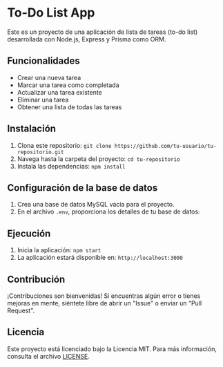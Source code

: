 # To-Do List App

Este es un proyecto de una aplicación de lista de tareas (to-do list) desarrollada con Node.js, Express y Prisma como ORM.

## Funcionalidades

- Crear una nueva tarea
- Marcar una tarea como completada
- Actualizar una tarea existente
- Eliminar una tarea
- Obtener una lista de todas las tareas


## Instalación

1. Clona este repositorio: `git clone https://github.com/tu-usuario/tu-repositorio.git`
2. Navega hasta la carpeta del proyecto: `cd tu-repositorio`
3. Instala las dependencias: `npm install`

## Configuración de la base de datos

1. Crea una base de datos MySQL vacía para el proyecto.
2. En el archivo `.env`, proporciona los detalles de tu base de datos:


## Ejecución

1. Inicia la aplicación: `npm start`
2. La aplicación estará disponible en: `http://localhost:3000`

## Contribución

¡Contribuciones son bienvenidas! Si encuentras algún error o tienes mejoras en mente, siéntete libre de abrir un "Issue" o enviar un "Pull Request".

## Licencia

Este proyecto está licenciado bajo la Licencia MIT. Para más información, consulta el archivo [LICENSE](LICENSE).

